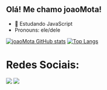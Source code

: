 ## Olá! Me chamo joaoMota!

- 🏫 Estudando JavaScript
- Pronouns: ele/dele

[![joaoMota GitHub stats](https://github-readme-stats.vercel.app/api?username=joaomota2303)](https://github.com/joaomota2303/github-readme-stats)
[![Top Langs](https://github-readme-stats.vercel.app/api/top-langs/?username=joaomota2303)](https://github.com/joaomota2303/github-readme-stats)

<h1>Redes Sociais:</h1>
<div>
<a href="https://www.instagram.com/joaogabrielmmedeiros/" target="_blank"><img src="https://img.shields.io/badge/Instagram-E4405F?style=for-the-badge&logo=instagram&logoColor=white" target="_blank"></a>
<a href="https://twitter.com/Joo25974715" target="_blank"><img src="https://img.shields.io/badge/Twitter-1DA1F2?style=for-the-badge&logo=twitter&logoColor=white" target="_blank"></a>
</div>

